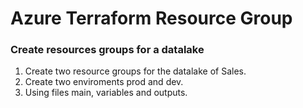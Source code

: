 # Azure Terraform Resource Group

### Create resources groups for a datalake 

1. Create two resource groups for the datalake of Sales.
2. Create two enviroments prod and dev.
3. Using files main, variables and outputs.